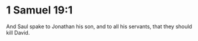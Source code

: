 # 1 Samuel 19:1

And Saul spake to Jonathan his son, and to all his servants, that they should kill David.